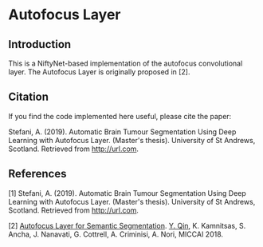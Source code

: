 # Autofocus Layer

## Introduction

This is a NiftyNet-based implementation of the autofocus convolutional layer. The Autofocus Layer is originally proposed in [2].

## Citation

If you find the code implemented here useful, please cite the paper:

Stefani, A. (2019). Automatic Brain Tumour Segmentation Using Deep Learning with Autofocus Layer. (Master's thesis). University of St Andrews, Scotland. Retrieved from http://url.com.

## References

[1] Stefani, A. (2019). Automatic Brain Tumour Segmentation Using Deep Learning with Autofocus Layer. (Master's thesis). University of St Andrews, Scotland. Retrieved from http://url.com.

[2] [Autofocus Layer for Semantic Segmentation](https://arxiv.org/pdf/1805.08403.pdf). [Y. Qin](http://cseweb.ucsd.edu/~yaq007/), K. Kamnitsas, S. Ancha, J. Nanavati, G. Cottrell, A. Criminisi, A. Nori, MICCAI 2018.
